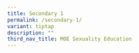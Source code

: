 ```yaml
---
title: Secondary 1
permalink: /secondary-1/
variant: tiptap
description: ""
third_nav_title: MOE Sexuality Education
---
```

